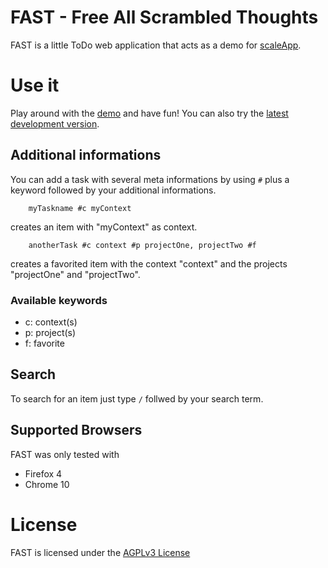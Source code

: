 # FAST - Free All Scrambled Thoughts

FAST is a little ToDo web application that acts as a demo for
[scaleApp](https://github.com/flosse/scaleApp).

# Use it

Play around with the [demo](http://scaleapp.org/demo/fast/) and have fun!
You can also try the [latest development version](http://flosse.github.com/).

## Additional informations

You can add a task with several meta informations by using `#` plus a keyword
followed by your additional informations.

		myTaskname #c myContext

creates an item with "myContext" as context.

		anotherTask #c context #p projectOne, projectTwo #f

creates a favorited item with the context "context"
and the projects "projectOne" and "projectTwo".

### Available keywords

- c: context(s)
- p: project(s)
- f: favorite

## Search

To search for an item just type `/` follwed by your search term.

## Supported Browsers

FAST was only tested with

- Firefox 4
- Chrome 10

# License
FAST is licensed under the [AGPLv3 License](http://www.gnu.org/licenses/agpl.html)
